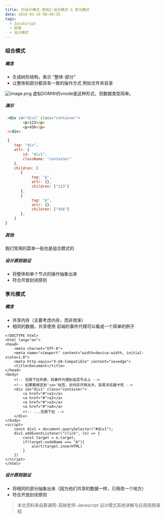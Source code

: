 ```yaml
---
title: JS设计模式-其他2-组合模式 & 享元模式
date: 2019-03-19 09:49:35
tags:
  - JavaScript
  - 前端
  - 设计模式
---
```

### 组合模式
##### 概念
- 生成树形结构，表示 “整体-部分”
- 让整体和部分都具有一致的操作方式
例如文件夹目录
<!-- more -->
![image.png](https://upload-images.jianshu.io/upload_images/8878633-1cd0c0f87555fd5d.png?imageMogr2/auto-orient/strip%7CimageView2/2/w/1240)
虚拟DOM中的vnode是这种形式，但数据类型简单。
##### 演示
```html
 <div id="div1" class="container">
        <p>123</p>
        <p>456</p>
 </div>
```
```javascript
 {
    tag: "div",
    attr: {
        id: "div1",
        className: "container"
    },
    children: [
       {
            tag: "p",
            attr: {},
            children: ["123"]
       },
       {
            tag: "p",
            attr: {},
            children: ["456"]
       },
    ]
}
```
##### 其他
我们常用的菜单一般也是组合模式的
##### 设计原则验证
- 将整体和单个节点的操作抽象出来
- 符合开放封闭原则
### 享元模式
##### 概念
- 共享内存（主要考虑内存，而非效率）
- 相同的数据，共享使用
前端的事件代理可以看成一个简单的例子
```
<!DOCTYPE html>
<html lang="en">
<head>
    <meta charset="UTF-8">
    <meta name="viewport" content="width=device-width, initial-scale=1.0">
    <meta http-equiv="X-UA-Compatible" content="ie=edge">
    <title>Document</title>
</head>
<body>
    <!-- 无限下拉列表，将事件代理到高层节点上 -->
    <!-- 如果都绑定到'<a>'标签，对内存开销太大，容易浏览器卡死 -->
    <div id="div1" class="container">
        <a href="#">a1</a>
        <a href="#">a2</a>
        <a href="#">a3</a>
        <a href="#">a4</a>
        <!-- ...无限下拉 -->
    </div>
</body>
<script>
    const div1 = document.querySelector("#div1");
    div1.addEventListener("click", (e) => {
        const target = e.target;
        if(target.nodeName === "A"){
            alert(target.innerHTML)
        }
    })
</script>
</html>
```
##### 设计原则验证
- 将相同的部分抽象出来（因为他们共享的数据一样，只用改一个地方）
- 符合开放封闭原则

> 本文资料来自慕课网-双越老师-Javascript 设计模式系统讲解与应用视频课程